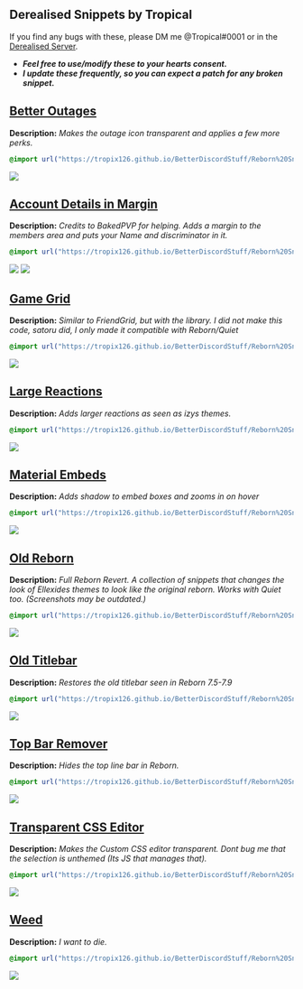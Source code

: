 ## Derealised Snippets by Tropical
If you find any bugs with these, please DM me @Tropical#0001 or in the <a href="https://bit.ly/derealised">Derealised Server</a>.
* ***Feel free to use/modify these to your hearts consent.*** 
* ***I update these frequently, so you can expect a patch for any broken snippet.*** 

## [Better Outages](https://tropix126.github.io/BetterDiscordStuff/Reborn%20Snippets/Better%20Outages.css)

**Description:** <i>Makes the outage icon transparent and applies a few more perks.</i>
```css
@import url("https://tropix126.github.io/BetterDiscordStuff/Reborn%20Snippets/Better%20Outages.css");
```
![](https://i.imgur.com/9xZqhW2.png)

## [Account Details in Margin](https://tropix126.github.io/BetterDiscordStuff/Reborn%20Snippets/Details%20In%20Margin.css)

**Description:** <i>Credits to BakedPVP for helping. Adds a margin to the members area and puts your Name and discriminator in it.</i>
```css
@import url("https://tropix126.github.io/BetterDiscordStuff/Reborn%20Snippets/Details%20In%20Margin.css");
```
![](https://i.imgur.com/JiEWevZ.png)
![](https://i.imgur.com/p4Jjmpb.png)

## [Game Grid](https://tropix126.github.io/BetterDiscordStuff/Reborn%20Snippets/Game%20Grid.css)

**Description:** <i>Similar to FriendGrid, but with the library. I did not make this code, satoru did, I only made it compatible with Reborn/Quiet</i>
```css
@import url("https://tropix126.github.io/BetterDiscordStuff/Reborn%20Snippets/Game%20Grid.css");
```
![](https://i.imgur.com/HuR7dTS.gif)

## [Large Reactions](https://tropix126.github.io/BetterDiscordStuff/Reborn%20Snippets/Large%20Reactions.css)

**Description:** <i>Adds larger reactions as seen as izys themes.</i>
```css
@import url("https://tropix126.github.io/BetterDiscordStuff/Reborn%20Snippets/Large%20Reactions.css");
```
![](https://i.imgur.com/DruHiZU.gif)

## [Material Embeds](https://tropix126.github.io/BetterDiscordStuff/Reborn%20Snippets/Material%20Embeds.css)

**Description:** <i>Adds shadow to embed boxes and zooms in on hover</i>
```css
@import url("https://tropix126.github.io/BetterDiscordStuff/Reborn%20Snippets/Material%20Embeds.css");
```
![](https://cdn.discordapp.com/attachments/449569809613717518/492912835307896840/2018-09-21_23-19-14.gif)

## [Old Reborn](https://tropix126.github.io/BetterDiscordStuff/Reborn%20Snippets/Old%20Reborn.css)

**Description:** <i>Full Reborn Revert. A collection of snippets that changes the look of Ellexides themes to look like the original reborn. Works with Quiet too. (Screenshots may be outdated.)</i>
```css
@import url("https://tropix126.github.io/BetterDiscordStuff/Reborn%20Snippets/Old%20Reborn.css");
```
![](https://i.imgur.com/N1hOAxh.jpg)

## [Old Titlebar](https://tropix126.github.io/BetterDiscordStuff/Reborn%20Snippets/Old%20Titlebar.css)

**Description:** <i>Restores the old titlebar seen in Reborn 7.5-7.9</i>
```css
@import url("https://tropix126.github.io/BetterDiscordStuff/Reborn%20Snippets/Old%20Titlebar.css");
```
![](https://i.imgur.com/VycNFQr.gif)

## [Top Bar Remover](https://tropix126.github.io/BetterDiscordStuff/Reborn%20Snippets/Remove%20Top%20Bar.css)

**Description:** <i>Hides the top line bar in Reborn.</i>
```css
@import url("https://tropix126.github.io/BetterDiscordStuff/Reborn%20Snippets/Remove%20Top%20Bar.css");
```
![](https://i.imgur.com/aZQRepP.png)

## [Transparent CSS Editor](https://tropix126.github.io/BetterDiscordStuff/Reborn%20Snippets/User%20Popout%20Pattern.css)

**Description:** <i>Makes the Custom CSS editor transparent. Dont bug me that the selection is unthemed (Its JS that manages that).</i>
```css
@import url("https://tropix126.github.io/BetterDiscordStuff/Reborn%20Snippets/User%20Popout%20Pattern.css");
```
![](https://cdn.discordapp.com/attachments/449569809613717518/493061226482368513/2018-09-22_09-08-20.gif)

## [Weed](https://tropix126.github.io/BetterDiscordStuff/Reborn%20Snippets/Weed.css)

**Description:** <i>I want to die.</i>
```css
@import url("https://tropix126.github.io/BetterDiscordStuff/Reborn%20Snippets/Weed.css");
```
![](https://cdn.discordapp.com/attachments/449569809613717518/497915972699684864/2018-10-05_18-40-13.gif)


